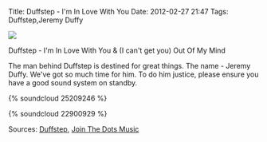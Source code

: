 Title: Duffstep - I'm In Love With You
Date: 2012-02-27 21:47
Tags: Duffstep,Jeremy Duffy

![](/images/DuffstepOutOfMyMind.jpg)
 

Duffstep - I'm In Love With You
&
(I can't get you) Out Of My Mind
 

The man behind Duffstep is destined for great things. 
The name - Jeremy Duffy. We've got so much time for him.
To do him justice, please ensure you have a good sound system on standby.
 
{% soundcloud 25209246 %}

{% soundcloud 22900929 %}
 
Sources: [Duffstep](http://soundcloud.com/duffstep), [Join The Dots Music](http://jointhedotsmusic.co.uk/artists/biog/duffstep)
